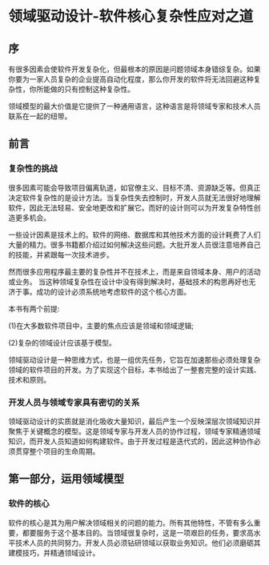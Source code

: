 # 领域驱动设计-软件核心复杂性应对之道
## 序
有很多因素会使软件开发复杂化，但最根本的原因是问题领域本身错综复杂。如果你要为一家人员复杂的企业提高自动化程度，那么你开发的软件将无法回避这种复杂性，你所能做的只有控制这种复杂性。

领域模型的最大价值是它提供了一种通用语言，这种语言是将领域专家和技术人员联系在一起的纽带。

## 前言
### 复杂性的挑战
很多因素可能会导致项目偏离轨道，如官僚主义、目标不清、资源缺乏等。但真正决定软件复杂性的是设计方法。当复杂性失去控制时，开发人员就无法很好地理解软件，因此无法轻易、安全地更改和扩展它。而好的设计则可以为开发复杂特性创造更多机会。

一些设计因素是技术上的。软件的网络、数据库和其他技术方面的设计耗费了人们大量的精力。很多书籍都介绍过如何解决这些问题。大批开发人员很注意培养自己的技能，并紧跟每一次技术进步。

然而很多应用程序最主要的复杂性并不在技术上，而是来自领域本身、用户的活动或业务。 当这种领域复杂性在设计中没有得到解决时，基础技术的构思再好也无济于事。成功的设计必须系统地考虑软件的这个核心方面。

本书有两个前提:

(1)在大多数软件项目中，主要的焦点应该是领域和领域逻辑; 

(2)复杂的领域设计应该基于模型。 

领域驱动设计是一种思维方式，也是一组优先任务，它旨在加速那些必须处理复杂领域的软件项目的开发。为了实现这个目标，本书给出了一整套完整的设计实践、技术和原则。

### 开发人员与领域专家具有密切的关系
领域驱动设计的实质就是消化吸收大量知识，最后产生一个反映深层次领域知识并聚焦于关键概念的模型。这是领域专家与开发人员的协作过程，领域专家精通领域知识，而开发人员知道如何构建软件。由于开发过程是迭代式的，因此这种协作必须贯穿整个项目的生命周期。

## 第一部分，运用领域模型
### 软件的核心
软件的核心是其为用户解决领域相关的问题的能力。所有其他特性，不管有多么重要，都要服务于这个基本目的。当领域很复杂时，这是一项艰巨的任务，要求高水平技术人员的共同努力。开发人员必须钻研领域以获取业务知识。他们必须磨砺其建模技巧，并精通领域设计。
